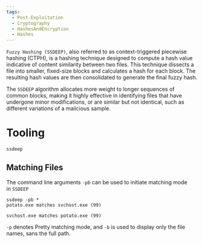 ```yaml
---
tags:
  - Post-Exploitation
  - Cryptography
  - HashesAndEncryption
  - Hashes
---
```

`Fuzzy Hashing (SSDEEP)`, also referred to as context-triggered piecewise hashing (CTPH), is a hashing technique designed to compute a hash value indicative of content similarity between two files. This technique dissects a file into smaller, fixed-size blocks and calculates a hash for each block. The resulting hash values are then consolidated to generate the final fuzzy hash.

The `SSDEEP` algorithm allocates more weight to longer sequences of common blocks, making it highly effective in identifying files that have undergone minor modifications, or are similar but not identical, such as different variations of a malicious sample.


# Tooling

```shell-session
ssdeep 
```

## Matching Files

The command line arguments `-pb` can be used to initiate matching mode in `SSDEEP`

```shell-session
ssdeep -pb *
potato.exe matches svchost.exe (99)

svchost.exe matches potato.exe (99)
```

`-p` denotes Pretty matching mode, and `-b` is used to display only the file names, sans the full path.